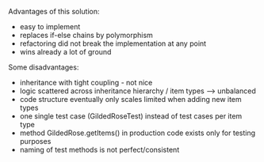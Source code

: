 Advantages of this solution:
* easy to implement
* replaces if-else chains by polymorphism
* refactoring did not break the implementation at any point
* wins already a lot of ground

Some disadvantages:
* inheritance with tight coupling - not nice
* logic scattered across inheritance hierarchy / item types --> unbalanced
* code structure eventually only scales limited when adding new item types
* one single test case (GildedRoseTest) instead of test cases per item type
* method GildedRose.getItems() in production code exists only for testing purposes
* naming of test methods is not perfect/consistent
